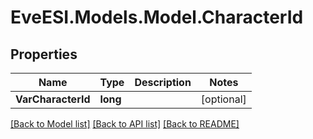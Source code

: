 # EveESI.Models.Model.CharacterId

## Properties

Name | Type | Description | Notes
------------ | ------------- | ------------- | -------------
**VarCharacterId** | **long** |  | [optional] 

[[Back to Model list]](../README.md#documentation-for-models) [[Back to API list]](../README.md#documentation-for-api-endpoints) [[Back to README]](../README.md)

